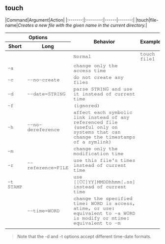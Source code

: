 
## **touch**
|Command|Argument|Action|
|:-------:|:--------:|------|-------:|
|touch|file-name|*Creates a new file with the given name in the current directory.*|

<table>
    <thead>
        <tr>
            <th colspan="2">Options</th>
            <th rowspan="2">Behavior</th>
            <th rowspan="2">Example</th>
        </tr>
        <tr>
            <th>Short</th>
            <th>Long</th>
        </tr>
    </thead>
    <tbody style="font-family: FreeMono, monospace;">
        <tr>
            <td></td>
            <td></td>
            <td>Normal</td>
            <td>touch file1</td>
        </tr>
        <tr>
            <td>-a</td>
            <td></td>
            <td>change only the access time</td>
            <td></td>
        </tr>
        <tr>
            <td>-c</td>
            <td>--no-create</td>
            <td>do not create any files</td>
            <td></td>
        </tr>
        <tr>
            <td>-d</td>
            <td>--date=STRING</td>
            <td>parse STRING and use it instead of current time</td>
            <td></td>
        </tr>
        <tr>
            <td>-f</td>
            <td></td>
            <td>(ignored)</td>
            <td></td>
        </tr>
        <tr>
            <td>-h</td>
            <td>--no-dereference</td>
            <td>affect each symbolic link instead of any referenced file (useful only on systems that can change the timestamps of a symlink)</td>
            <td></td>
        </tr>
        <tr>
            <td>-m</td>
            <td></td>
            <td>change only the modification time</td>
            <td></td>
        </tr>
        <tr>
            <td>-r</td>
            <td>--reference=FILE</td>
            <td>use this file's times instead of current time</td>
            <td></td>
        </tr>
        <tr>
            <td>-t STAMP</td>
            <td></td>
            <td>use [[CC]YY]MMDDhhmm[.ss] instead of current time</td>
            <td></td>
        </tr>
        <tr>
            <td></td>
            <td>--time=WORD</td>
            <td>
                change the specified time:
                WORD is access, atime, or use: equivalent to -a
                WORD is modify or mtime: equivalent to -m
            </td>
            <td></td>
        </tr>
        <tr>
            <td></td>
            <td></td>
            <td></td>
            <td></td>
        </tr>
    </tbody>
</table>


> Note that the -d and -t options accept different time-date formats.